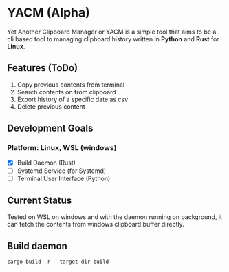 # YACM (Alpha)

Yet Another Clipboard Manager or YACM is a simple tool that aims to be a cli based tool to managing clipboard history written in **Python** and **Rust** for **Linux**.

## Features (ToDo)

1. Copy previous contents from terminal
2. Search contents on from clipboard
3. Export history of a specific date as csv
4. Delete previous content

## Development Goals

### Platform: Linux, WSL (windows)

- [x] Build Daemon (Rust)
- [ ] Systemd Service (for Systemd)
- [ ] Terminal User Interface (Python)

## Current Status
Tested on WSL on windows and with the daemon running on background, it can fetch the contents from windows clipboard buffer directly.

## Build daemon

```shell
cargo build -r --target-dir build
```

